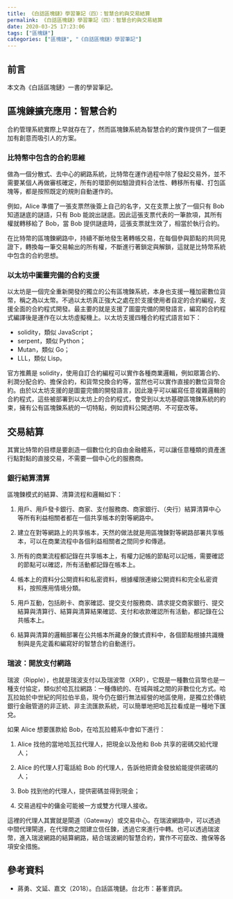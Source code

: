 ```yaml
---
title: 《白話區塊鏈》學習筆記（四）：智慧合約與交易結算
permalink: 《白話區塊鏈》學習筆記（四）：智慧合約與交易結算
date: 2020-03-25 17:23:06
tags: ["區塊鏈"]
categories: ["區塊鏈", "《白話區塊鏈》學習筆記"]
---
```


## 前言

本文為《白話區塊鏈》一書的學習筆記。

## 區塊鍊擴充應用：智慧合約

合約管理系統實際上早就存在了，然而區塊鍊系統為智慧合約的實作提供了一個更加有創意而吸引人的方案。

### 比特幣中包含的合約思維

做為一個分散式、去中心的網路系統，比特幣在運作過程中除了發起交易外，並不需要某個人再做審核確定，所有的環節例如驗證資料合法性、轉移所有權、打包區塊等，都是按照既定的規則自動運作的。

例如，Alice 準備了一張支票然後簽上自己的名字，又在支票上放了一個只有 Bob 知道謎底的謎語，只有 Bob 能說出謎底。因此這張支票代表的一筆款項，其所有權就轉移給了 Bob，當 Bob 提供謎底時，這張支票就生效了，相當於執行合約。

在比特幣的區塊鍊網路中，持續不斷地發生著轉帳交易，在每個參與節點的共同見證下，轉換每一筆交易輸出的所有權，不斷進行著鎖定與解鎖，這就是比特幣系統中包含的合約思想。

### 以太坊中圖靈完備的合約支援

以太坊是一個完全重新開發的獨立的公有區塊鍊系統，本身也支援一種加密數位貨幣，稱之為以太幣。不過以太坊真正強大之處在於支援使用者自定的合約編程，支援全面的合約程式開發。最主要的就是支援了圖靈完備的開發語言，編寫的合約程式編譯後是運作在以太坊虛擬機上。以太坊支援四種合約程式語言如下：

- solidity，類似 JavaScript；
- serpent，類似 Python；
- Mutan，類似 Go；
- LLL，類似 Lisp。

官方推薦是 solidity，使用自訂合約編程可以實作各種商業邏輯，例如眾籌合約、利潤分配合約、擔保合約，和貨幣兌換合約等，當然也可以實作直接的數位貨幣合約。由於以太坊支援的是圖靈完備的開發語言，因此幾乎可以編寫任意複雜邏輯的合約程式，這些被部署到以太坊上的合約程式，會受到以太坊基礎區塊鍊系統的約束，擁有公有區塊鍊系統的一切特點，例如資料公開透明、不可竄改等。

## 交易結算

其實比特幣的目標是要創造一個數位化的自由金融體系，可以讓任意種類的資產進行點對點的直接交易，不需要一個中心化的服務商。

### 銀行結算清算

區塊鍊模式的結算、清算流程和邏輯如下：

1. 用戶、用戶發卡銀行、商家、支付服務商、商家銀行、（央行）結算清算中心等所有利益相關者都在一個共享帳本的對等網路中。

2. 建立在對等網路上的共享帳本，天然的做法就是用區塊鍊對等網路部署共享帳本，可以在商業流程中各個利益相關者之間同步和傳遞。

3. 所有的商業流程都記錄在共享帳本上，有權力記帳的節點可以記帳，需要確認的節點可以確認，所有活動都記錄在帳本上。

4. 帳本上的資料分公開資料和私密資料，根據權限連線公開資料和完全私密資料，按照應用情境分類。

5. 用戶互動，包括刷卡、商家確認、提交支付服務商、請求提交商家銀行、提交結算與清算行、結算與清算結果確認、支付和收款確認所有活動，都記錄在公共帳本上。

6. 結算與清算的邏輯部署在公共帳本所藏身的鍊式資料中，各個節點根據共識機制與是先定義和編寫好的智慧合約自動進行。

### 瑞波：開放支付網路

瑞波（Ripple），也就是瑞波支付以及瑞波幣（XRP），它既是一種數位貨幣也是一種支付協定，類似於哈瓦拉網路：一種傳統的、在城與城之間的非數位化方式。哈瓦拉始於中世紀的阿拉伯半島，現今仍在銀行無法經營的地區使用，是獨立於傳統銀行金融管道的非正統、非主流匯款系統，可以簡單地把哈瓦拉看成是一種地下匯兌。

如果 Alice 想要匯款給 Bob，在哈瓦拉體系中會如下進行：

1. Alice 找他的當地哈瓦拉代理人，把現金以及他和 Bob 共享的密碼交給代理人；

2. Alice 的代理人打電話給 Bob 的代理人，告訴他把資金發放給能提供密碼的人；

3. Bob 找到他的代理人，提供密碼並得到現金；

4. 交易過程中的傭金可能被一方或雙方代理人接收。

這裡的代理人其實就是閘道（Gateway）或交易中心。在瑞波網路中，可以透過中間代理閘道，在代理商之間建立信任鍊，透過它來進行中轉。也可以透過瑞波幣，進入瑞波網路的結算網路，結合瑞波網的智慧合約，實作不可竄改、擔保等各項安全措施。

## 參考資料

- 蔣勇、文延、嘉文（2018）。白話區塊鏈。台北市：碁峯資訊。
